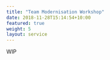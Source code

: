 ```yaml
---
title: "Team Modernisation Workshop"
date: 2018-11-28T15:14:54+10:00
featured: true
weight: 5
layout: service
---
```


WIP
